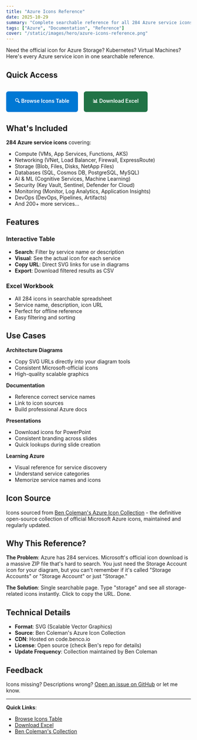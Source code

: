 ```yaml
---
title: "Azure Icons Reference"
date: 2025-10-29
summary: "Complete searchable reference for all 284 Azure service icons with descriptions and direct download links"
tags: ["Azure", "Documentation", "Reference"]
cover: "/static/images/hero/azure-icons-reference.png"
---
```


Need the official icon for Azure Storage? Kubernetes? Virtual Machines? Here's every Azure service icon in one searchable reference.

## Quick Access

<div style="display: flex; gap: 1rem; margin: 2rem 0; flex-wrap: wrap;">
    <a href="/static/azure-icons-table.html" 
       style="display: inline-flex; align-items: center; gap: 0.5rem; padding: 1rem 1.5rem; background: #0078d4; color: white; text-decoration: none; border-radius: 6px; font-weight: 600; transition: all 0.2s;">
        🔍 Browse Icons Table
    </a>
    <a href="/static/files/Azure-Icons-Reference.xlsx" 
       download 
       style="display: inline-flex; align-items: center; gap: 0.5rem; padding: 1rem 1.5rem; background: #217346; color: white; text-decoration: none; border-radius: 6px; font-weight: 600; transition: all 0.2s;">
        📊 Download Excel
    </a>
</div>

## What's Included

**284 Azure service icons** covering:
- Compute (VMs, App Services, Functions, AKS)
- Networking (VNet, Load Balancer, Firewall, ExpressRoute)
- Storage (Blob, Files, Disks, NetApp Files)
- Databases (SQL, Cosmos DB, PostgreSQL, MySQL)
- AI & ML (Cognitive Services, Machine Learning)
- Security (Key Vault, Sentinel, Defender for Cloud)
- Monitoring (Monitor, Log Analytics, Application Insights)
- DevOps (DevOps, Pipelines, Artifacts)
- And 200+ more services...

## Features

### Interactive Table
- **Search**: Filter by service name or description
- **Visual**: See the actual icon for each service
- **Copy URL**: Direct SVG links for use in diagrams
- **Export**: Download filtered results as CSV

### Excel Workbook
- All 284 icons in searchable spreadsheet
- Service name, description, icon URL
- Perfect for offline reference
- Easy filtering and sorting

## Use Cases

**Architecture Diagrams**
- Copy SVG URLs directly into your diagram tools
- Consistent Microsoft-official icons
- High-quality scalable graphics

**Documentation**
- Reference correct service names
- Link to icon sources
- Build professional Azure docs

**Presentations**
- Download icons for PowerPoint
- Consistent branding across slides
- Quick lookups during slide creation

**Learning Azure**
- Visual reference for service discovery
- Understand service categories
- Memorize service names and icons

## Icon Source

Icons sourced from [Ben Coleman's Azure Icon Collection](https://code.benco.io/icon-collection/azure-icons/) - the definitive open-source collection of official Microsoft Azure icons, maintained and regularly updated.

## Why This Reference?

**The Problem**: Azure has 284 services. Microsoft's official icon download is a massive ZIP file that's hard to search. You just need the Storage Account icon for your diagram, but you can't remember if it's called "Storage Accounts" or "Storage Account" or just "Storage."

**The Solution**: Single searchable page. Type "storage" and see all storage-related icons instantly. Click to copy the URL. Done.

## Technical Details

- **Format**: SVG (Scalable Vector Graphics)
- **Source**: Ben Coleman's Azure Icon Collection
- **CDN**: Hosted on code.benco.io
- **License**: Open source (check Ben's repo for details)
- **Update Frequency**: Collection maintained by Ben Coleman

## Feedback

Icons missing? Descriptions wrong? [Open an issue on GitHub](https://github.com/benc-uk/icon-collection) or let me know.

---

**Quick Links**:
- [Browse Icons Table](/static/azure-icons-table.html)
- [Download Excel](/static/files/Azure-Icons-Reference.xlsx)
- [Ben Coleman's Collection](https://code.benco.io/icon-collection/azure-icons/)
